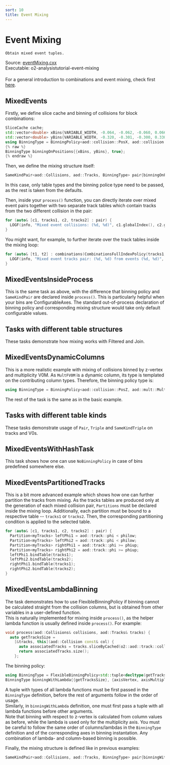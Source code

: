```yaml
---
sort: 10
title: Event Mixing
---
```


# Event Mixing

```goal
Obtain mixed event tuples.
```

<div style="margin-bottom:5mm">
  Source: <a href="https://github.com/AliceO2Group/O2Physics/blob/master/Tutorials/src/eventMixing.cxx" target="_blank">eventMixing.cxx</a><br>
  Executable: o2-analysistutorial-event-mixing
</div>

For a general introduction to combinations and event mixing, check first [here](../advanced-specifics/eventMixing.md).

## MixedEvents

Firstly, we define slice cache and binning of collisions for block combinations:

```cpp
SliceCache cache;
std::vector<double> xBins{VARIABLE_WIDTH, -0.064, -0.062, -0.060, 0.066, 0.068, 0.070, 0.072};
std::vector<double> yBins{VARIABLE_WIDTH, -0.320, -0.301, -0.300, 0.330, 0.340, 0.350, 0.360};
using BinningType = BinningPolicy<aod::collision::PosX, aod::collision::PosY>;
{% raw %}
BinningType binningOnPositions{{xBins, yBins}, true};                                    // true is for 'ignore overflows' (true by default)
{% endraw %}
```

Then, we define the mixing structure itself:

```cpp
SameKindPair<aod::Collisions, aod::Tracks, BinningType> pair{binningOnPositions, 5, -1, &cache}; // indicates that 5 events should be mixed and under/overflow (-1) to be ignored
```

In this case, only table types and the binning police type need to be passed, as the rest is taken from the defaults.

Then, inside your `process()` function, you can directly iterate over mixed event pairs together with two separate track tables which contain tracks from the two different collision in the pair:

```cpp
for (auto& [c1, tracks1, c2, tracks2] : pair) {
  LOGF(info, "Mixed event collisions: (%d, %d)", c1.globalIndex(), c2.globalIndex());
}
```

You might want, for example, to further iterate over the track tables inside the mixing loop:

```cpp
for (auto& [t1, t2] : combinations(CombinationsFullIndexPolicy(tracks1, tracks2))) {
  LOGF(info, "Mixed event tracks pair: (%d, %d) from events (%d, %d)", t1.index(), t2.index(), c1.index(), c2.index());
}
```

## MixedEventsInsideProcess

This is the same task as above, with the difference that binning policy and `SameKindPair` are declared inside `process()`. This is particularly helpful when your bins are ConfigurableAxes. The standard out-of-process declaration of binning policy and corresponding mixing structure would take only default configurable values.

## Tasks with different table structures

These tasks demonstrate how mixing works with Filtered and Join.

## MixedEventsDynamicColumns

This is a more realistic example with mixing of collisions binned by z-vertex and multiplicity V0M. As `MultFV0M` is a dynamic column, its type is templated on the contributing column types. Therefore, the binning policy type is:

```cpp
using BinningType = BinningPolicy<aod::collision::PosZ, aod::mult::MultFV0M<aod::mult::MultFV0A, aod::mult::MultFV0C>>;
```

The rest of the task is the same as in the basic example.

## Tasks with different table kinds

These tasks demonstrate usage of `Pair`, `Triple` and `SameKindTriple` on tracks and V0s.

## MixedEventsWithHashTask

This task shows how one can use `NoBinningPolicy` in case of bins predefined somewhere else.

## MixedEventsPartitionedTracks

This is a bit more advanced example which shows how one can further partition the tracks from mixing. As the tracks tables are produced only at the generation of each mixed collision pair, `Partitions` must be declared inside the mixing loop. Additionally, each partition must be bound to a respective table -- `tracks1` or `tracks2`. Then, the corresponding partitioning condition is applied to the selected table.

```cpp
for (auto& [c1, tracks1, c2, tracks2] : pair) {
  Partition<myTracks> leftPhi1 = aod::track::phi < philow;
  Partition<myTracks> leftPhi2 = aod::track::phi < philow;
  Partition<myTracks> rightPhi1 = aod::track::phi >= phiup;
  Partition<myTracks> rightPhi2 = aod::track::phi >= phiup;
  leftPhi1.bindTable(tracks1);
  leftPhi2.bindTable(tracks2);
  rightPhi1.bindTable(tracks1);
  rightPhi2.bindTable(tracks2);
}
```

## MixedEventsLambdaBinning

The task demonstrates how to use FlexibleBinningPolicy if binning cannot be calculated straight from the collision columns, but is obtained from other variables in a user-defined function.<br>
This is naturally implemented for mixing inside `process()`, as the helper lambda function is usually defined inside `process()`. For example:

```cpp
void process(aod::Collisions& collisions, aod::Tracks& tracks) {
  auto getTracksSize =
    [&tracks, this](aod::Collision const& col) {
      auto associatedTracks = tracks.sliceByCached(o2::aod::track::collisionId, col.globalIndex(), this->cache); // it's cached, so slicing/grouping happens only once
      return associatedTracks.size();
    };
```

The binning policy:

```cpp
using BinningType = FlexibleBinningPolicy<std::tuple<decltype(getTracksSize)>, aod::collision::PosZ, decltype(getTracksSize)>;
BinningType binningWithLambda{{getTracksSize}, {axisVertex, axisMultiplicity}, true};
```

A tuple with types of all lambda functions must be first passed in the `BinningType` definition, before the rest of arguments follow in the order of usage.<br>
Similarly, in `binningWithLambda` definition, one must first pass a tuple with all lambda functions before other arguments.<br>
Note that binning with respect to z-vertex is calculated from column values as before, while the lambda is used only for the multiplicity axis. You must be careful to follow the same order of columns/lambdas in the `BinningType` definition and of the corresponding axes in binning instantation.
Any combination of lambda- and column-based binning is possible.

Finally, the mixing structure is defined like in previous examples:

```cpp
SameKindPair<aod::Collisions, aod::Tracks, BinningType> pair{binningWithLambda, 5, -1, collisions, tracksTuple, &cache};
```
